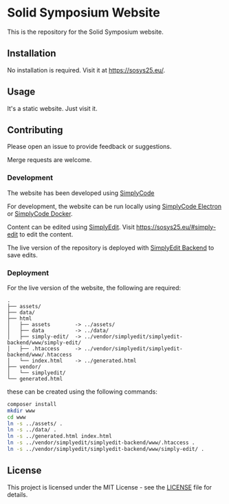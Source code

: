 # Solid Symposium Website

This is the repository for the Solid Symposium website.

## Installation

No installation is required. Visit it at https://sosys25.eu/.

## Usage

It's a static website. Just visit it.

## Contributing

Please open an issue to provide feedback or suggestions.

Merge requests are welcome.

### Development

The website has been developed using [SimplyCode][1]

For development, the website can be run locally using [SimplyCode Electron][2] or [SimplyCode Docker][3].

Content can be edited using [SimplyEdit][4]. Visit https://sosys25.eu/#simply-edit to edit the content.

The live version of the repository is deployed with [SimplyEdit Backend][5] to save edits.

### Deployment

For the live version of the website, the following are required:

```tree
.
├── assets/
├── data/
├── html
│   ├── assets        -> ../assets/
│   ├── data          -> ../data/
│   ├── simply-edit/  -> ../vendor/simplyedit/simplyedit-backend/www/simply-edit/
│   ├── .htaccess     -> ../vendor/simplyedit/simplyedit-backend/www/.htaccess
│   └── index.html    -> ../generated.html
├── vendor/
│   └── simplyedit/
└── generated.html
```

these can be created using the following commands:
```sh
composer install
mkdir www
cd www
ln -s ../assets/ .
ln -s ../data/ .
ln -s ../generated.html index.html
ln -s ../vendor/simplyedit/simplyedit-backend/www/.htaccess .
ln -s ../vendor/simplyedit/simplyedit-backend/www/simply-edit/ .
```

## License

This project is licensed under the MIT License - see the [LICENSE](LICENSE) file for details.

[1]: https://github.com/SimplyEdit/simplycode
[2]: https://github.com/SimplyEdit/simplycode-electron
[3]: https://github.com/SimplyEdit/simplycode-docker
[4]: https://simplyedit.io/
[5]: https://github.com/SimplyEdit/simplyedit-backend
